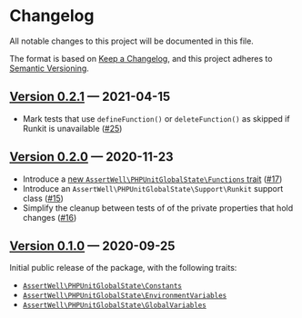 # Changelog

All notable changes to this project will be documented in this file.

The format is based on [Keep a Changelog](https://keepachangelog.com/en/1.0.0/), and this project adheres to [Semantic Versioning](https://semver.org/spec/v2.0.0.html).

## [Version 0.2.1] — 2021-04-15

* Mark tests that use `defineFunction()` or `deleteFunction()` as skipped if Runkit is unavailable ([#25])


## [Version 0.2.0] — 2020-11-23

* Introduce a [new `AssertWell\PHPUnitGlobalState\Functions` trait](docs/Functions.md) ([#17])
* Introduce an `AssertWell\PHPUnitGlobalState\Support\Runkit` support class ([#15])
* Simplify the cleanup between tests of of the private properties that hold changes ([#16])


## [Version 0.1.0] — 2020-09-25

Initial public release of the package, with the following traits:

* [`AssertWell\PHPUnitGlobalState\Constants`](docs/Constants.md)
* [`AssertWell\PHPUnitGlobalState\EnvironmentVariables`](docs/EnvironmentVariables.md)
* [`AssertWell\PHPUnitGlobalState\GlobalVariables`](docs/GlobalVariables.md)


[Unreleased]: https://github.com/assertwell/phpunit-global-state/compare/master...develop
[Version 0.1.0]: https://github.com/assertwell/phpunit-global-state/tag/v0.1.0
[Version 0.2.0]: https://github.com/assertwell/phpunit-global-state/tag/v0.2.0
[Version 0.2.1]: https://github.com/assertwell/phpunit-global-state/tag/v0.2.1
[#15]: https://github.com/assertwell/phpunit-global-state/pull/15
[#16]: https://github.com/assertwell/phpunit-global-state/pull/16
[#17]: https://github.com/assertwell/phpunit-global-state/pull/17
[#25]: https://github.com/assertwell/phpunit-global-state/pull/25
